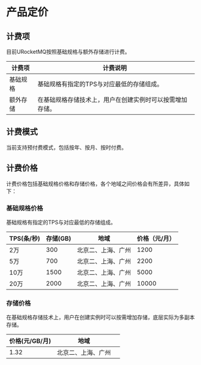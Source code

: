 # 产品定价

##  计费项
目前URocketMQ按照基础规格与额外存储进行计费。

| 计费项   | 计费说明                                                 |
| -------- | -------------------------------------------------------- |
| 基础规格 | 基础规格有指定的TPS与对应最低的存储组成。                |
| 额外存储 | 在基础规格存储技术上，用户在创建实例时可以按需增加存储。 |


##  计费模式

当前支持预付费模式，包括按年、按月、按时付费。

## 计费价格

计费价格包括基础规格价格和存储价格，各个地域之间价格会有所差异，具体如下：

### 基础规格价格
 基础规格有指定的TPS与对应最低的存储组成。

| TPS(条/秒) | 存储(GB) | 地域               | 价格（元/月） |
| ---------- | -------- | ------------------ | ------------- |
| 2万        | 300      | 北京二、上海、广州 | 1200          |
| 5万        | 700      | 北京二、上海、广州 | 2200          |
| 10万       | 1500     | 北京二、上海、广州 | 5000          |
| 20万       | 2000     | 北京二、上海、广州 | 10000         |

### 存储价格

在基础规格存储技术上，用户在创建实例时可以按需增加存储，底层实际为多副本存储。

| 价格(元/GB/月) | 地域               |      |
| -------------- | ------------------ | ---- |
| 1.32           | 北京二、上海、广州 |      |